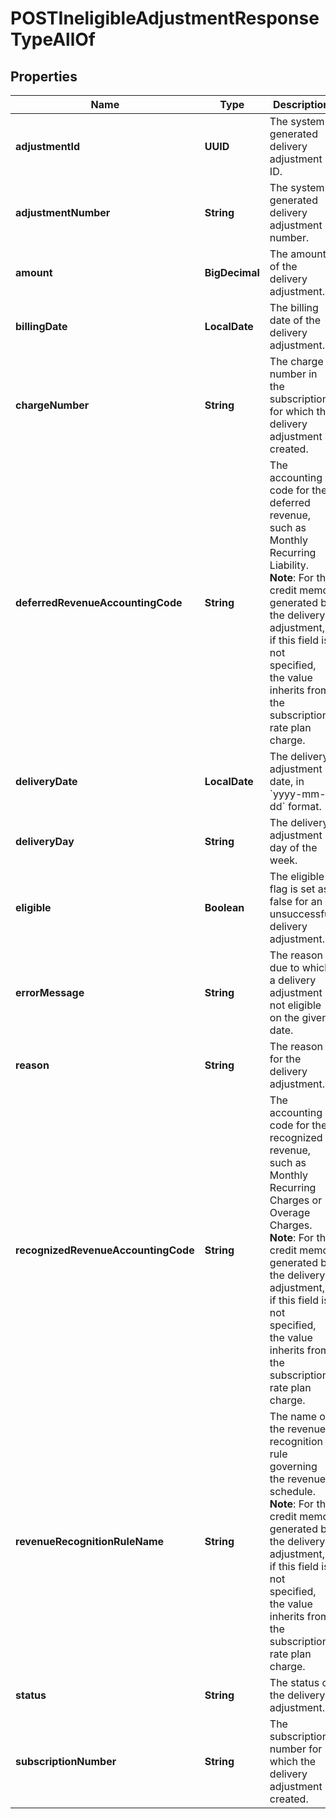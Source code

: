 

# POSTIneligibleAdjustmentResponseTypeAllOf


## Properties

| Name | Type | Description | Notes |
|------------ | ------------- | ------------- | -------------|
|**adjustmentId** | **UUID** | The system generated delivery adjustment ID.  |  [optional] |
|**adjustmentNumber** | **String** | The system generated delivery adjustment number.  |  [optional] |
|**amount** | **BigDecimal** | The amount of the delivery adjustment.  |  [optional] |
|**billingDate** | **LocalDate** | The billing date of the delivery adjustment.  |  [optional] |
|**chargeNumber** | **String** | The charge number in the subscription for which the delivery adjustment is created.  |  [optional] |
|**deferredRevenueAccountingCode** | **String** | The accounting code for the deferred revenue, such as Monthly Recurring Liability.  **Note**: For the credit memo generated by the delivery adjustment, if this field is not specified, the value inherits from the subscription rate plan charge.  |  [optional] |
|**deliveryDate** | **LocalDate** | The delivery adjustment date, in &#x60;yyyy-mm-dd&#x60; format.  |  [optional] |
|**deliveryDay** | **String** | The delivery adjustment day of the week.  |  [optional] |
|**eligible** | **Boolean** | The eligible flag is set as false for an unsuccessful delivery adjustment.  |  [optional] |
|**errorMessage** | **String** | The reason due to which a delivery adjustment is not eligible on the given date.   |  [optional] |
|**reason** | **String** | The reason for the delivery adjustment.  |  [optional] |
|**recognizedRevenueAccountingCode** | **String** | The accounting code for the recognized revenue, such as Monthly Recurring Charges or Overage Charges.  **Note**: For the credit memo generated by the delivery adjustment, if this field is not specified, the value inherits from the subscription rate plan charge.  |  [optional] |
|**revenueRecognitionRuleName** | **String** | The name of the revenue recognition rule governing the revenue schedule.  **Note**: For the credit memo generated by the delivery adjustment, if this field is not specified, the value inherits from the subscription rate plan charge.  |  [optional] |
|**status** | **String** | The status of the delivery adjustment.  |  [optional] |
|**subscriptionNumber** | **String** | The subscription number for which the delivery adjustment is created.  |  [optional] |



